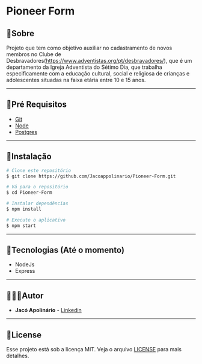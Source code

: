 # Pioneer Form

## 📝Sobre

Projeto que tem como objetivo auxiliar no cadastramento de novos membros no Clube de Desbravadores(https://www.adventistas.org/pt/desbravadores/), que é um departamento da Igreja Adventista do Sétimo Dia, que trabalha especificamente com a educação cultural, social e religiosa de crianças e adolescentes situadas na faixa etária entre 10 e 15 anos.

----

## 🚩Pré Requisitos

- [Git](https://git-scm.com/)
- [Node](https://nodejs.org)
- [Postgres](https://www.postgresql.org/)

----

## 📂Instalação

```bash
# Clone este repositório
$ git clone https://github.com/Jacoappolinario/Pioneer-Form.git

# Vá para o repositório
$ cd Pioneer-Form

# Instalar dependências
$ npm install

# Execute o aplicativo
$ npm start
```

----

## 🚀Tecnologias (Até o momento)

- NodeJs
- Express

----

## 👨🏾‍💻Autor
* **Jacó Apolinário** - [Linkedin](https://www.linkedin.com/in/jacoapolinario/)

----

## 🧾License

Esse projeto está sob a licença MIT. Veja o arquivo [LICENSE](/LICENSE) para mais detalhes.

